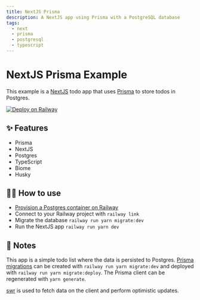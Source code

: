 ```yaml
---
title: NextJS Prisma
description: A NextJS app using Prisma with a PostgreSQL database
tags:
  - next
  - prisma
  - postgresql
  - typescript
---
```


# NextJS Prisma Example

This example is a [NextJS](https://nextjs.org/) todo app that uses
[Prisma](https://www.prisma.io/) to store todos in Postgres.

[![Deploy on Railway](https://railway.app/button.svg)](https://railway.app/new/template/HRZqTF)

## ✨ Features

- Prisma
- NextJS
- Postgres
- TypeScript
- Biome
- Husky
  
## 💁‍♀️ How to use

- [Provision a Postgres container on Railway](https://dev.new)
- Connect to your Railway project with `railway link`
- Migrate the database `railway run yarn migrate:dev`
- Run the NextJS app `railway run yarn dev`

## 📝 Notes

This app is a simple todo list where the data is persisted to Postgres. [Prisma
migrations](https://www.prisma.io/docs/concepts/components/prisma-migrate#prisma-migrate)
can be created with `railway run yarn migrate:dev` and deployed with `railway run yarn migrate:deploy`. The Prisma client can be regenerated with
`yarn generate`.

[swr](https://swr.vercel.app/) is used to fetch data on the client and perform optimistic updates.
